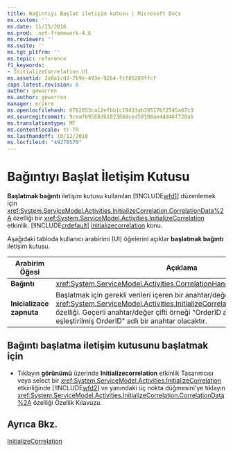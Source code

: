 ```yaml
---
title: Bağıntıyı Başlat iletişim kutusu | Microsoft Docs
ms.custom: ''
ms.date: 11/15/2016
ms.prod: .net-framework-4.6
ms.reviewer: ''
ms.suite: ''
ms.tgt_pltfrm: ''
ms.topic: reference
f1_keywords:
- InitializeCorrelation.UI
ms.assetid: 2a0a1cd3-7b9e-493e-9264-fcf85289ffcf
caps.latest.revision: 6
author: gewarren
ms.author: gewarren
manager: erikre
ms.openlocfilehash: 0782053ca12efbb1c19433ab395176f2545a67c3
ms.sourcegitcommit: 9ceaf69568d61023868ced59108ae4dd46f720ab
ms.translationtype: MT
ms.contentlocale: tr-TR
ms.lasthandoff: 10/12/2018
ms.locfileid: "49278570"
---
```

# <a name="initialize-correlation-dialog-box"></a>Bağıntıyı Başlat İletişim Kutusu
**Başlatmak bağıntı** iletişim kutusu kullanılan [!INCLUDE[wfd1](../includes/wfd1-md.md)] düzenlemek için <xref:System.ServiceModel.Activities.InitializeCorrelation.CorrelationData%2A> özelliği bir <xref:System.ServiceModel.Activities.InitializeCorrelation> etkinlik. [!INCLUDE[crdefault](../includes/crdefault-md.md)] [Initializecorrelation](../workflow-designer/initializecorrelation-activity-designer.md) konu.  
  
 Aşağıdaki tabloda kullanıcı arabirimi (UI) öğelerini açıklar **başlatmak bağıntı** iletişim kutusu.  
  
|Arabirim Öğesi|Açıklama|  
|----------------|-----------------|  
|**Bağıntı**|<xref:System.ServiceModel.Activities.CorrelationHandle> Bağıntı başlatılamadı.|  
|**Inicializace zapnuta**|Başlatmak için gerekli verileri içeren bir anahtar/değer çifti. Bu karşılık gelir <xref:System.ServiceModel.Activities.InitializeCorrelation.CorrelationData%2A> özelliği. Geçerli anahtar/değer çifti örneği "OrderID adlı bir değişken ile eşleştirilmiş OrderID" adlı bir anahtar olacaktır.|  
  
## <a name="to-launch-the-initialize-correlation-dialog-box"></a>Bağıntı başlatma iletişim kutusunu başlatmak için  
  
-   Tıklayın **görünümü** üzerinde **Initializecorrelation** etkinlik Tasarımcısı veya select bir <xref:System.ServiceModel.Activities.InitializeCorrelation> etkinliğinde [!INCLUDE[wfd2](../includes/wfd2-md.md)] ve yanındaki üç nokta düğmesini'ye tıklayın <xref:System.ServiceModel.Activities.InitializeCorrelation.CorrelationData%2A> özelliği Özellik Kılavuzu.  
  
## <a name="see-also"></a>Ayrıca Bkz.  
 [InitializeCorrelation](../workflow-designer/initializecorrelation-activity-designer.md)